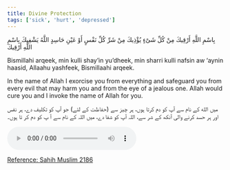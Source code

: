 ```yaml
---
title: Divine Protection
tags: ['sick', 'hurt', 'depressed']
---
```


<p class="amiri-regular text-3xl py-4 leading-[4.6rem]">بِاسْمِ اللَّهِ أَرْقِيكَ مِنْ كُلِّ شَىْءٍ يُؤْذِيكَ مِنْ شَرِّ كُلِّ نَفْسٍ أَوْ عَيْنِ حَاسِدٍ اللَّهُ يَشْفِيكَ بِاسْمِ اللَّهِ أَرْقِيكَ</p>

<p class="text-[21px] py-4 leading-loose" style="direction:ltr;">Bismillahi arqeek, min kulli shay’in yu’dheek, min sharri kulli nafsin aw ‘aynin haasid, Allaahu yashfeek, Bismillaahi arqeek.</p>

<p class="text-xl py-4 leading-loose" style="direction:ltr;">In the name of Allah I exorcise you from everything and safeguard you from every evil that may harm you and from the eye of a jealous one. Allah would cure you and I invoke the name of Allah for you.</p>

<p class="noto-nastaliq text-[18px] py-2 leading-[4rem]">میں الله کے نام سے آپ کو دم کرتا ہوں، ہر چیز سے (حفاظت کے لئے) جو آپ کو تکلیف دے، ہر نفس اور ہر حسد کرنے والی آنکھ کے شر سے، اللہ آپ کو شفا دے، میں اللہ کے نام سے آ پ کو دم کر تا ہوں۔</p>

<div class="justify-between ltr:grid sm:flex my-6"><audio src="https://raw.githubusercontent.com/imrofayel/dua/master/audios/Divine%20Protection.mp3" controls></audio>

<a href="https://sunnah.com/muslim:2186"><p class="text-[18px] py-4 leading-loose underline underline-offset-[10px] decoration-wavy transform hover:scale-[1.03] duration-500 ease-in-out" style="direction:ltr;">Reference: Sahih Muslim 2186</p></a>

</div>